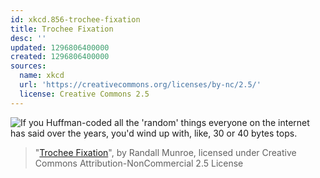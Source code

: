```yaml
---
id: xkcd.856-trochee-fixation
title: Trochee Fixation
desc: ''
updated: 1296806400000
created: 1296806400000
sources:
  name: xkcd
  url: 'https://creativecommons.org/licenses/by-nc/2.5/'
  license: Creative Commons 2.5
---
```

![If you Huffman-coded all the 'random' things everyone on the internet has said over the years, you'd wind up with, like, 30 or 40 bytes *tops*.](https://imgs.xkcd.com/comics/trochee_fixation.png)
> "[Trochee Fixation](https://xkcd.com/856/)", by Randall Munroe, licensed under Creative Commons Attribution-NonCommercial 2.5 License
